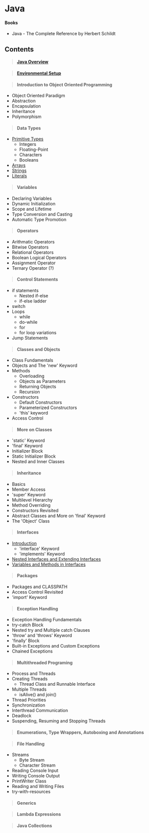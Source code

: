 # Java

#### Books
* Java - The Complete Reference by Herbert Schildt

## Contents

> #### [Java Overview](01-Java-Overview/Java-Overview.md)

> #### [Environmental Setup](02-Environmental-Setup/Environmental-Setup.md)

> #### Introduction to Object Oriented Programming
* Object Oriented Paradigm
* Abstraction
* Encapsulation
* Inheritance
* Polymorphism

> #### Data Types
* [Primitive Types](01-Data-Types/01-Primitive-Types.md)
  * Integers
  * Floating-Point
  * Characters
  * Booleans
* [Arrays](04-Data-Types/02-Arrays.md)
* [Strings](04-Data-Types/03-Strings.md)
* [Literals](04-Data-Types/04-Literals.md)

> #### Variables
* Declaring Variables
* Dynamic Initialization
* Scope and Lifetime
* Type Conversion and Casting
* Automatic Type Promotion

> #### Operators
* Arithmatic Operators
* Bitwise Operators
* Relational Operators
* Boolean Logical Operators
* Assignment Operator
* Ternary Operator (?)

> #### Control Statements
* if statements
  * Nested if-else
  * if-else ladder
* switch
* Loops
  * while
  * do-while
  * for
  * for loop variations
* Jump Statements

> #### Classes and Objects
* Class Fundamentals
* Objects and The 'new' Keyword
* Methods
  * Overloading
  * Objects as Parameters
  * Returning Objects
  * Recursion
* Constructors
  * Default Constructors
  * Parameterized Constructors
  * 'this' keyword
* Access Control

> #### More on Classes
* 'static' Keyword
* 'final' Keyword
* Initializer Block
* Static Initializer Block
* Nested and Inner Classes

> #### Inheritance
* Basics
* Member Access
* 'super' Keyword
* Multilevel Hierarchy
* Method Overriding
* Constructors Revisited
* Abstract Classes and More on 'final' Keyword
* The 'Object' Class

> #### Interfaces
* [Introduction](11-Interfaces/01-Introduction.md)
  * 'interface' Keyword
  * 'implements' Keyword
* [Nested Interfaces and Extending Interfaces](11-Interfaces/02-Nested-Interface-And-Extending-Interface.md)
* [Variables and Methods in Interfaces](11-Interfaces/03-Variables-And-Methods.md)

> #### Packages
* Packages and CLASSPATH
* Access Control Revisited
* 'import' Keyword

> #### Exception Handling
* Exception Handling Fundamentals
* try-catch Block
* Nested try and Multiple catch Clauses
* 'throw' and 'throws' Keyword
* 'finally' Block
* Built-in Exceptions and Custom Exceptions
* Chained Exceptions

> #### Multithreaded Programing
* Process and Threads
* Creating Threads
  * Thread Class and Runnable Interface
* Multiple Threads
  * isAlive() and join()
* Thread Priorities
* Synchronization
* Interthread Communication
* Deadlock
* Suspending, Resuming and Stopping Threads

> #### Enumerations, Type Wrappers, Autoboxing and Annotations

> #### File Handling
* Streams
  * Byte Stream
  * Character Stream
* Reading Console Input
* Writing Console Output
* PrintWriter Class
* Reading and Writing Files
* try-with-resources

> #### Generics

> #### Lambda Expressions

> #### Java Collections